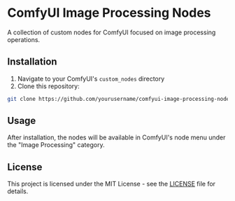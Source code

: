# ComfyUI Image Processing Nodes

A collection of custom nodes for ComfyUI focused on image processing operations.

## Installation

1. Navigate to your ComfyUI's `custom_nodes` directory
2. Clone this repository:
```bash
git clone https://github.com/yourusername/comfyui-image-processing-nodes.git
```

## Usage

After installation, the nodes will be available in ComfyUI's node menu under the "Image Processing" category.

## License

This project is licensed under the MIT License - see the [LICENSE](LICENSE) file for details. 